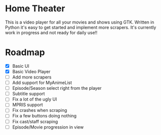 # Home Theater

This is a video player for all your movies and shows using GTK. Written in Python it's easy to get started and implement more scrapers. It's currently work in progress and not ready for daily use!!

# Roadmap

- [x] Basic UI
- [x] Basic Video Player
- [ ] Add more scrapers
- [ ] Add support for MyAnimeList
- [ ] Episode/Season select right from the player
- [ ] Subtitle support
- [ ] Fix a lot of the ugly UI
- [ ] MPRIS support
- [ ] Fix crashes when scraping
- [ ] Fix a few buttons doing nothing
- [ ] Fix cast/staff scraping
- [ ] Episode/Movie progression in view